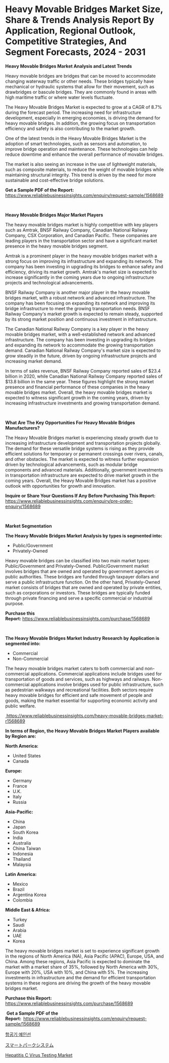 <p><h1>Heavy Movable Bridges Market Size, Share & Trends Analysis Report By Application, Regional Outlook, Competitive Strategies, And Segment Forecasts, 2024 - 2031</h1></p><p><strong>Heavy Movable Bridges Market Analysis and Latest Trends</strong></p>
<p><p>Heavy movable bridges are bridges that can be moved to accommodate changing waterway traffic or other needs. These bridges typically have mechanical or hydraulic systems that allow for their movement, such as drawbridges or bascule bridges. They are commonly found in areas with high maritime traffic or where water levels fluctuate.</p><p>The Heavy Movable Bridges Market is expected to grow at a CAGR of 8.7% during the forecast period. The increasing need for infrastructure development, especially in emerging economies, is driving the demand for heavy movable bridges. In addition, the growing focus on transportation efficiency and safety is also contributing to the market growth.</p><p>One of the latest trends in the Heavy Movable Bridges Market is the adoption of smart technologies, such as sensors and automation, to improve bridge operation and maintenance. These technologies can help reduce downtime and enhance the overall performance of movable bridges.</p><p>The market is also seeing an increase in the use of lightweight materials, such as composite materials, to reduce the weight of movable bridges while maintaining structural integrity. This trend is driven by the need for more sustainable and cost-effective bridge solutions.</p></p>
<p><strong>Get a Sample PDF of the Report:&nbsp;</strong> <a href="https://www.reliablebusinessinsights.com/enquiry/request-sample/1568689">https://www.reliablebusinessinsights.com/enquiry/request-sample/1568689</a></p>
<p>&nbsp;</p>
<p><strong>Heavy Movable Bridges Major Market Players</strong></p>
<p><p>The heavy movable bridges market is highly competitive with key players such as Amtrak, BNSF Railway Company, Canadian National Railway Company, CSX Corporation, and Canadian Pacific. These companies are leading players in the transportation sector and have a significant market presence in the heavy movable bridges segment.</p><p>Amtrak is a prominent player in the heavy movable bridges market with a strong focus on improving its infrastructure and expanding its network. The company has been investing in upgrading its bridges to enhance safety and efficiency, driving its market growth. Amtrak's market size is expected to increase significantly in the coming years due to ongoing infrastructure projects and technological advancements.</p><p>BNSF Railway Company is another major player in the heavy movable bridges market, with a robust network and advanced infrastructure. The company has been focusing on expanding its network and improving its bridge infrastructure to meet the growing transportation needs. BNSF Railway Company's market growth is expected to remain steady, supported by its strong market position and continuous investment in infrastructure.</p><p>The Canadian National Railway Company is a key player in the heavy movable bridges market, with a well-established network and advanced infrastructure. The company has been investing in upgrading its bridges and expanding its network to accommodate the growing transportation demand. Canadian National Railway Company's market size is expected to grow steadily in the future, driven by ongoing infrastructure projects and increasing market demand.</p><p>In terms of sales revenue, BNSF Railway Company reported sales of $23.4 billion in 2020, while Canadian National Railway Company reported sales of $13.8 billion in the same year. These figures highlight the strong market presence and financial performance of these companies in the heavy movable bridges market. Overall, the heavy movable bridges market is expected to witness significant growth in the coming years, driven by increasing infrastructure investments and growing transportation demand.</p></p>
<p>&nbsp;</p>
<p><strong>What Are The Key Opportunities For Heavy Movable Bridges Manufacturers?</strong></p>
<p><p>The Heavy Movable Bridges market is experiencing steady growth due to increasing infrastructure development and transportation projects globally. The demand for these versatile bridge systems is rising as they provide efficient solutions for temporary or permanent crossings over rivers, canals, and other obstacles. The market is expected to witness further expansion driven by technological advancements, such as modular bridge components and advanced materials. Additionally, government investments in transportation infrastructure are expected to drive market growth in the coming years. Overall, the Heavy Movable Bridges market has a positive outlook with opportunities for growth and innovation.</p></p>
<p><strong>Inquire or Share Your Questions If Any Before Purchasing This Report:</strong> <a href="https://www.reliablebusinessinsights.com/enquiry/pre-order-enquiry/1568689">https://www.reliablebusinessinsights.com/enquiry/pre-order-enquiry/1568689</a></p>
<p>&nbsp;</p>
<p><strong>Market Segmentation</strong></p>
<p><strong>The Heavy Movable Bridges Market Analysis by types is segmented into:</strong></p>
<p><ul><li>Public/Government</li><li>Privately-Owned</li></ul></p>
<p><p>Heavy movable bridges can be classified into two main market types: Public/Government and Privately-Owned. Public/Government market involves bridges that are owned and operated by government agencies or public authorities. These bridges are funded through taxpayer dollars and serve a public infrastructure function. On the other hand, Privately-Owned market consists of bridges that are owned and operated by private entities, such as corporations or investors. These bridges are typically funded through private financing and serve a specific commercial or industrial purpose.</p></p>
<p><strong>Purchase this Report:&nbsp;</strong><a href="https://www.reliablebusinessinsights.com/purchase/1568689">https://www.reliablebusinessinsights.com/purchase/1568689</a></p>
<p>&nbsp;</p>
<p><strong>The Heavy Movable Bridges Market Industry Research by Application is segmented into:</strong></p>
<p><ul><li>Commercial</li><li>Non-Commercial</li></ul></p>
<p><p>The heavy movable bridges market caters to both commercial and non-commercial applications. Commercial applications include bridges used for transportation of goods and services, such as highways and railways. Non-commercial applications involve bridges used for public infrastructure, such as pedestrian walkways and recreational facilities. Both sectors require heavy movable bridges for efficient and safe movement of people and goods, making the market essential for supporting economic activity and public welfare.</p></p>
<p><a href="https://www.reliablebusinessinsights.com/heavy-movable-bridges-market-r1568689">&nbsp;https://www.reliablebusinessinsights.com/heavy-movable-bridges-market-r1568689</a></p>
<p><strong>In terms of Region, the Heavy Movable Bridges Market Players available by Region are:</strong></p>
<p>
    <p> <strong> North America: </strong>
        <ul>
            <li>United States</li>
            <li>Canada</li>
        </ul>
        </p> 
    <p> <strong> Europe: </strong>
        <ul>
            <li>Germany</li>
            <li>France</li>
            <li>U.K.</li>
            <li>Italy</li>
            <li>Russia</li>
        </ul>
        </p> 
    <p> <strong> Asia-Pacific: </strong>
        <ul>
            <li>China</li>
            <li>Japan</li>
            <li>South Korea</li>
            <li>India</li>
            <li>Australia</li>
            <li>China Taiwan</li>
            <li>Indonesia</li>
            <li>Thailand</li>
            <li>Malaysia</li>
        </ul>
        </p> 
    <p> <strong> Latin America: </strong>
        <ul>
            <li>Mexico</li>
            <li>Brazil</li>
            <li>Argentina Korea</li>
            <li>Colombia</li>
        </ul>
        </p> 
    <p> <strong> Middle East & Africa: </strong>
        <ul>
            <li>Turkey</li>
            <li>Saudi</li>
            <li>Arabia</li>
            <li>UAE</li>
            <li>Korea</li>
        </ul>
    </p>
    </p>
<p><p>The heavy movable bridges market is set to experience significant growth in the regions of North America (NA), Asia Pacific (APAC), Europe, USA, and China. Among these regions, Asia Pacific is expected to dominate the market with a market share of 35%, followed by North America with 30%, Europe with 20%, USA with 10%, and China with 5%. The increasing investments in infrastructure and the demand for efficient transportation systems in these regions are driving the growth of the heavy movable bridges market.</p></p>
<p><strong>Purchase this Report: </strong><a href="https://www.reliablebusinessinsights.com/purchase/1568689">https://www.reliablebusinessinsights.com/purchase/1568689</a></p>
<p>&nbsp;<strong>Get a Sample PDF of the Report:&nbsp;&nbsp;</strong><a href="https://www.reliablebusinessinsights.com/enquiry/request-sample/1568689">https://www.reliablebusinessinsights.com/enquiry/request-sample/1568689</a></p>
<p><strong></strong></p>
<p><p><a href="https://github.com/vss5505pa7z1p/Market-Research-Report-List-3/blob/main/9955347185507.md">항공기 예인선</a></p><p><a href="https://github.com/pepo3k/Market-Research-Report-List-2/blob/main/2036986182699.md">スマートパークシステム</a></p><p><a href="https://issuu.com/reportprime-2/docs/hepatitis-c-virus-testing-market-size-2030.pptx">Hepatitis C Virus Testing Market</a></p></p>